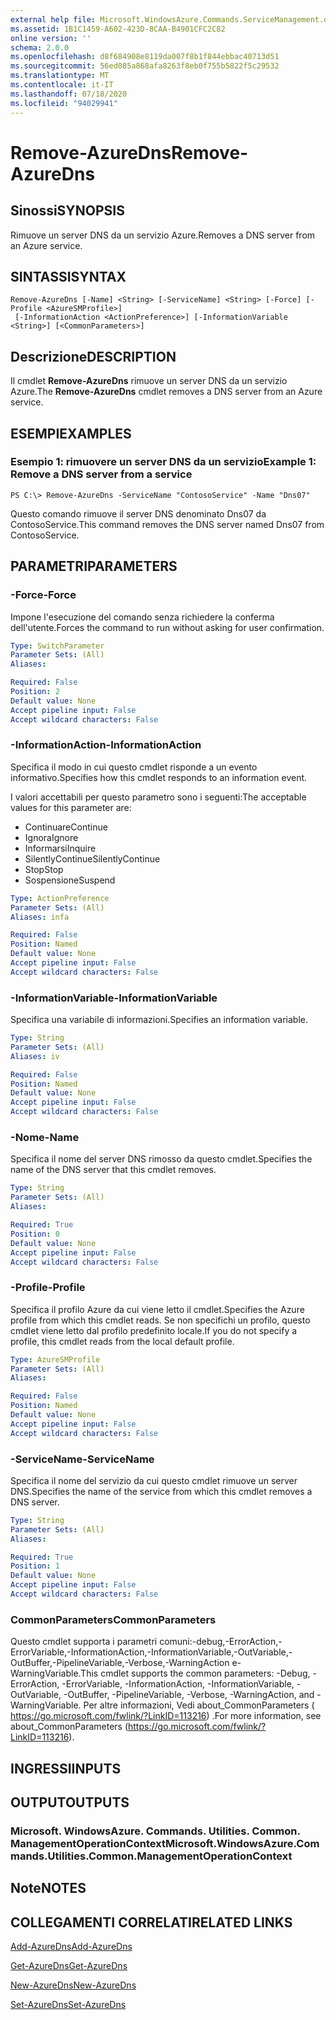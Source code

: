 ```yaml
---
external help file: Microsoft.WindowsAzure.Commands.ServiceManagement.dll-Help.xml
ms.assetid: 1B1C1459-A602-423D-8CAA-B4901CFC2C82
online version: ''
schema: 2.0.0
ms.openlocfilehash: d8f684908e8119da007f8b1f844ebbac40713d51
ms.sourcegitcommit: 56ed085a868afa8263f8eb0f755b5822f5c29532
ms.translationtype: MT
ms.contentlocale: it-IT
ms.lasthandoff: 07/18/2020
ms.locfileid: "94029941"
---
```

# <span data-ttu-id="38c03-101">Remove-AzureDns</span><span class="sxs-lookup"><span data-stu-id="38c03-101">Remove-AzureDns</span></span>

## <span data-ttu-id="38c03-102">Sinossi</span><span class="sxs-lookup"><span data-stu-id="38c03-102">SYNOPSIS</span></span>
<span data-ttu-id="38c03-103">Rimuove un server DNS da un servizio Azure.</span><span class="sxs-lookup"><span data-stu-id="38c03-103">Removes a DNS server from an Azure service.</span></span>

## <span data-ttu-id="38c03-104">SINTASSI</span><span class="sxs-lookup"><span data-stu-id="38c03-104">SYNTAX</span></span>

```
Remove-AzureDns [-Name] <String> [-ServiceName] <String> [-Force] [-Profile <AzureSMProfile>]
 [-InformationAction <ActionPreference>] [-InformationVariable <String>] [<CommonParameters>]
```

## <span data-ttu-id="38c03-105">Descrizione</span><span class="sxs-lookup"><span data-stu-id="38c03-105">DESCRIPTION</span></span>
<span data-ttu-id="38c03-106">Il cmdlet **Remove-AzureDns** rimuove un server DNS da un servizio Azure.</span><span class="sxs-lookup"><span data-stu-id="38c03-106">The **Remove-AzureDns** cmdlet removes a DNS server from an Azure service.</span></span>

## <span data-ttu-id="38c03-107">ESEMPI</span><span class="sxs-lookup"><span data-stu-id="38c03-107">EXAMPLES</span></span>

### <span data-ttu-id="38c03-108">Esempio 1: rimuovere un server DNS da un servizio</span><span class="sxs-lookup"><span data-stu-id="38c03-108">Example 1: Remove a DNS server from a service</span></span>
```
PS C:\> Remove-AzureDns -ServiceName "ContosoService" -Name "Dns07"
```

<span data-ttu-id="38c03-109">Questo comando rimuove il server DNS denominato Dns07 da ContosoService.</span><span class="sxs-lookup"><span data-stu-id="38c03-109">This command removes the DNS server named Dns07 from ContosoService.</span></span>

## <span data-ttu-id="38c03-110">PARAMETRI</span><span class="sxs-lookup"><span data-stu-id="38c03-110">PARAMETERS</span></span>

### <span data-ttu-id="38c03-111">-Force</span><span class="sxs-lookup"><span data-stu-id="38c03-111">-Force</span></span>
<span data-ttu-id="38c03-112">Impone l'esecuzione del comando senza richiedere la conferma dell'utente.</span><span class="sxs-lookup"><span data-stu-id="38c03-112">Forces the command to run without asking for user confirmation.</span></span>

```yaml
Type: SwitchParameter
Parameter Sets: (All)
Aliases: 

Required: False
Position: 2
Default value: None
Accept pipeline input: False
Accept wildcard characters: False
```

### <span data-ttu-id="38c03-113">-InformationAction</span><span class="sxs-lookup"><span data-stu-id="38c03-113">-InformationAction</span></span>
<span data-ttu-id="38c03-114">Specifica il modo in cui questo cmdlet risponde a un evento informativo.</span><span class="sxs-lookup"><span data-stu-id="38c03-114">Specifies how this cmdlet responds to an information event.</span></span>

<span data-ttu-id="38c03-115">I valori accettabili per questo parametro sono i seguenti:</span><span class="sxs-lookup"><span data-stu-id="38c03-115">The acceptable values for this parameter are:</span></span>

- <span data-ttu-id="38c03-116">Continuare</span><span class="sxs-lookup"><span data-stu-id="38c03-116">Continue</span></span>
- <span data-ttu-id="38c03-117">Ignora</span><span class="sxs-lookup"><span data-stu-id="38c03-117">Ignore</span></span>
- <span data-ttu-id="38c03-118">Informarsi</span><span class="sxs-lookup"><span data-stu-id="38c03-118">Inquire</span></span>
- <span data-ttu-id="38c03-119">SilentlyContinue</span><span class="sxs-lookup"><span data-stu-id="38c03-119">SilentlyContinue</span></span>
- <span data-ttu-id="38c03-120">Stop</span><span class="sxs-lookup"><span data-stu-id="38c03-120">Stop</span></span>
- <span data-ttu-id="38c03-121">Sospensione</span><span class="sxs-lookup"><span data-stu-id="38c03-121">Suspend</span></span>

```yaml
Type: ActionPreference
Parameter Sets: (All)
Aliases: infa

Required: False
Position: Named
Default value: None
Accept pipeline input: False
Accept wildcard characters: False
```

### <span data-ttu-id="38c03-122">-InformationVariable</span><span class="sxs-lookup"><span data-stu-id="38c03-122">-InformationVariable</span></span>
<span data-ttu-id="38c03-123">Specifica una variabile di informazioni.</span><span class="sxs-lookup"><span data-stu-id="38c03-123">Specifies an information variable.</span></span>

```yaml
Type: String
Parameter Sets: (All)
Aliases: iv

Required: False
Position: Named
Default value: None
Accept pipeline input: False
Accept wildcard characters: False
```

### <span data-ttu-id="38c03-124">-Nome</span><span class="sxs-lookup"><span data-stu-id="38c03-124">-Name</span></span>
<span data-ttu-id="38c03-125">Specifica il nome del server DNS rimosso da questo cmdlet.</span><span class="sxs-lookup"><span data-stu-id="38c03-125">Specifies the name of the DNS server that this cmdlet removes.</span></span>

```yaml
Type: String
Parameter Sets: (All)
Aliases: 

Required: True
Position: 0
Default value: None
Accept pipeline input: False
Accept wildcard characters: False
```

### <span data-ttu-id="38c03-126">-Profile</span><span class="sxs-lookup"><span data-stu-id="38c03-126">-Profile</span></span>
<span data-ttu-id="38c03-127">Specifica il profilo Azure da cui viene letto il cmdlet.</span><span class="sxs-lookup"><span data-stu-id="38c03-127">Specifies the Azure profile from which this cmdlet reads.</span></span>
<span data-ttu-id="38c03-128">Se non specifichi un profilo, questo cmdlet viene letto dal profilo predefinito locale.</span><span class="sxs-lookup"><span data-stu-id="38c03-128">If you do not specify a profile, this cmdlet reads from the local default profile.</span></span>

```yaml
Type: AzureSMProfile
Parameter Sets: (All)
Aliases: 

Required: False
Position: Named
Default value: None
Accept pipeline input: False
Accept wildcard characters: False
```

### <span data-ttu-id="38c03-129">-ServiceName</span><span class="sxs-lookup"><span data-stu-id="38c03-129">-ServiceName</span></span>
<span data-ttu-id="38c03-130">Specifica il nome del servizio da cui questo cmdlet rimuove un server DNS.</span><span class="sxs-lookup"><span data-stu-id="38c03-130">Specifies the name of the service from which this cmdlet removes a DNS server.</span></span>

```yaml
Type: String
Parameter Sets: (All)
Aliases: 

Required: True
Position: 1
Default value: None
Accept pipeline input: False
Accept wildcard characters: False
```

### <span data-ttu-id="38c03-131">CommonParameters</span><span class="sxs-lookup"><span data-stu-id="38c03-131">CommonParameters</span></span>
<span data-ttu-id="38c03-132">Questo cmdlet supporta i parametri comuni:-debug,-ErrorAction,-ErrorVariable,-InformationAction,-InformationVariable,-OutVariable,-OutBuffer,-PipelineVariable,-Verbose,-WarningAction e-WarningVariable.</span><span class="sxs-lookup"><span data-stu-id="38c03-132">This cmdlet supports the common parameters: -Debug, -ErrorAction, -ErrorVariable, -InformationAction, -InformationVariable, -OutVariable, -OutBuffer, -PipelineVariable, -Verbose, -WarningAction, and -WarningVariable.</span></span> <span data-ttu-id="38c03-133">Per altre informazioni, Vedi about_CommonParameters ( https://go.microsoft.com/fwlink/?LinkID=113216) .</span><span class="sxs-lookup"><span data-stu-id="38c03-133">For more information, see about_CommonParameters (https://go.microsoft.com/fwlink/?LinkID=113216).</span></span>

## <span data-ttu-id="38c03-134">INGRESSI</span><span class="sxs-lookup"><span data-stu-id="38c03-134">INPUTS</span></span>

## <span data-ttu-id="38c03-135">OUTPUT</span><span class="sxs-lookup"><span data-stu-id="38c03-135">OUTPUTS</span></span>

### <span data-ttu-id="38c03-136">Microsoft. WindowsAzure. Commands. Utilities. Common. ManagementOperationContext</span><span class="sxs-lookup"><span data-stu-id="38c03-136">Microsoft.WindowsAzure.Commands.Utilities.Common.ManagementOperationContext</span></span>

## <span data-ttu-id="38c03-137">Note</span><span class="sxs-lookup"><span data-stu-id="38c03-137">NOTES</span></span>

## <span data-ttu-id="38c03-138">COLLEGAMENTI CORRELATI</span><span class="sxs-lookup"><span data-stu-id="38c03-138">RELATED LINKS</span></span>

[<span data-ttu-id="38c03-139">Add-AzureDns</span><span class="sxs-lookup"><span data-stu-id="38c03-139">Add-AzureDns</span></span>](./Add-AzureDns.md)

[<span data-ttu-id="38c03-140">Get-AzureDns</span><span class="sxs-lookup"><span data-stu-id="38c03-140">Get-AzureDns</span></span>](./Get-AzureDns.md)

[<span data-ttu-id="38c03-141">New-AzureDns</span><span class="sxs-lookup"><span data-stu-id="38c03-141">New-AzureDns</span></span>](./New-AzureDns.md)

[<span data-ttu-id="38c03-142">Set-AzureDns</span><span class="sxs-lookup"><span data-stu-id="38c03-142">Set-AzureDns</span></span>](./Set-AzureDns.md)


